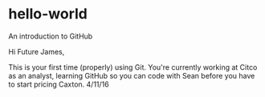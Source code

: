 # hello-world
An introduction to GitHub


Hi Future James,

This is your first time (properly) using Git. You're currently working at Citco as an analyst, learning GitHub so you can code with Sean before you have to start pricing Caxton. 4/11/16
